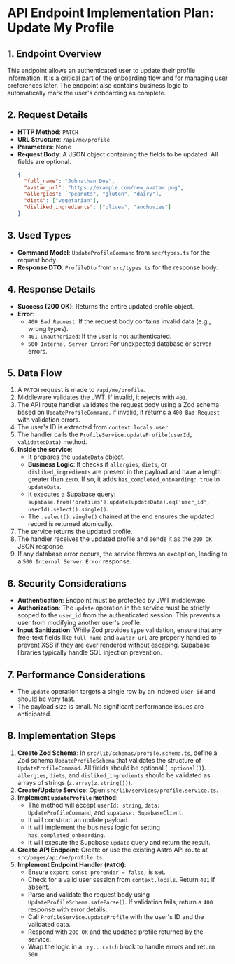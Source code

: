 # API Endpoint Implementation Plan: Update My Profile

## 1. Endpoint Overview
This endpoint allows an authenticated user to update their profile information. It is a critical part of the onboarding flow and for managing user preferences later. The endpoint also contains business logic to automatically mark the user's onboarding as complete.

## 2. Request Details
- **HTTP Method**: `PATCH`
- **URL Structure**: `/api/me/profile`
- **Parameters**: None
- **Request Body**: A JSON object containing the fields to be updated. All fields are optional.
  ```json
  {
    "full_name": "Johnathan Doe",
    "avatar_url": "https://example.com/new_avatar.png",
    "allergies": ["peanuts", "gluten", "dairy"],
    "diets": ["vegetarian"],
    "disliked_ingredients": ["olives", "anchovies"]
  }
  ```

## 3. Used Types
- **Command Model**: `UpdateProfileCommand` from `src/types.ts` for the request body.
- **Response DTO**: `ProfileDto` from `src/types.ts` for the response body.

## 4. Response Details
- **Success (200 OK)**: Returns the entire updated profile object.
- **Error**:
  - `400 Bad Request`: If the request body contains invalid data (e.g., wrong types).
  - `401 Unauthorized`: If the user is not authenticated.
  - `500 Internal Server Error`: For unexpected database or server errors.

## 5. Data Flow
1. A `PATCH` request is made to `/api/me/profile`.
2. Middleware validates the JWT. If invalid, it rejects with `401`.
3. The API route handler validates the request body using a Zod schema based on `UpdateProfileCommand`. If invalid, it returns a `400 Bad Request` with validation errors.
4. The user's ID is extracted from `context.locals.user`.
5. The handler calls the `ProfileService.updateProfile(userId, validatedData)` method.
6. **Inside the service**:
   - It prepares the `updateData` object.
   - **Business Logic**: It checks if `allergies`, `diets`, or `disliked_ingredients` are present in the payload and have a length greater than zero. If so, it adds `has_completed_onboarding: true` to `updateData`.
   - It executes a Supabase query: `supabase.from('profiles').update(updateData).eq('user_id', userId).select().single()`.
   - The `.select().single()` chained at the end ensures the updated record is returned atomically.
7. The service returns the updated profile.
8. The handler receives the updated profile and sends it as the `200 OK` JSON response.
9. If any database error occurs, the service throws an exception, leading to a `500 Internal Server Error` response.

## 6. Security Considerations
- **Authentication**: Endpoint must be protected by JWT middleware.
- **Authorization**: The `update` operation in the service must be strictly scoped to the `user_id` from the authenticated session. This prevents a user from modifying another user's profile.
- **Input Sanitization**: While Zod provides type validation, ensure that any free-text fields like `full_name` and `avatar_url` are properly handled to prevent XSS if they are ever rendered without escaping. Supabase libraries typically handle SQL injection prevention.

## 7. Performance Considerations
- The `update` operation targets a single row by an indexed `user_id` and should be very fast.
- The payload size is small. No significant performance issues are anticipated.

## 8. Implementation Steps
1. **Create Zod Schema**: In `src/lib/schemas/profile.schema.ts`, define a Zod schema `UpdateProfileSchema` that validates the structure of `UpdateProfileCommand`. All fields should be optional (`.optional()`). `allergies`, `diets`, and `disliked_ingredients` should be validated as arrays of strings (`z.array(z.string())`).
2. **Create/Update Service**: Open `src/lib/services/profile.service.ts`.
3. **Implement `updateProfile` method**:
   - The method will accept `userId: string`, `data: UpdateProfileCommand`, and `supabase: SupabaseClient`.
   - It will construct an update payload.
   - It will implement the business logic for setting `has_completed_onboarding`.
   - It will execute the Supabase `update` query and return the result.
4. **Create API Endpoint**: Create or use the existing Astro API route at `src/pages/api/me/profile.ts`.
5. **Implement Endpoint Handler (`PATCH`)**:
   - Ensure `export const prerender = false;` is set.
   - Check for a valid user session from `context.locals`. Return `401` if absent.
   - Parse and validate the request body using `UpdateProfileSchema.safeParse()`. If validation fails, return a `400` response with error details.
   - Call `ProfileService.updateProfile` with the user's ID and the validated data.
   - Respond with `200 OK` and the updated profile returned by the service.
   - Wrap the logic in a `try...catch` block to handle errors and return `500`.
